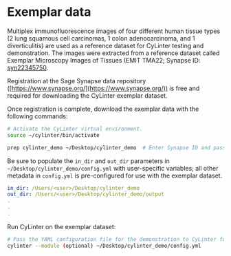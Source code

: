 # Exemplar data

Multiplex immunofluorescence images of four different human tissue types (2 lung squamous cell carcinomas, 1 colon adenocarcinoma, and 1 diverticulitis) are used as a reference dataset for CyLinter testing and demonstration. The images were extracted from a reference dataset called Exemplar Microscopy Images of Tissues (EMIT TMA22; Synapse ID: [syn22345750](https://www.synapse.org/#!Synapse:syn22345750).

Registration at the Sage Synapse data repository ([https://www.synapse.org/](https://www.synapse.org/)) is free and required for downloading the CyLinter exemplar dataset.

Once registration is complete, download the exemplar data with the following commands:

``` bash
# Activate the CyLinter virtual environment.
source ~/cylinter/bin/activate

prep cylinter_demo ~/Desktop/cylinter_demo  # Enter Synapse ID and password when prompted.
```

Be sure to populate the `in_dir` and `out_dir` parameters in `~/Desktop/cylinter_demo/config.yml` with user-specific variables; all other metadata in `config.yml` is pre-configured for use with the exemplar dataset.

```yaml
in_dir: /Users/<user>/Desktop/cylinter_demo
out_dir: /Users/<user>/Desktop/cylinter_demo/output
.
.
.
```

Run CyLinter on the exemplar dataset:

``` bash
# Pass the YAML configuration file for the demonstration to CyLinter for analysis
cylinter --module (optional) ~/Desktop/cylinter_demo/config.yml  
```
